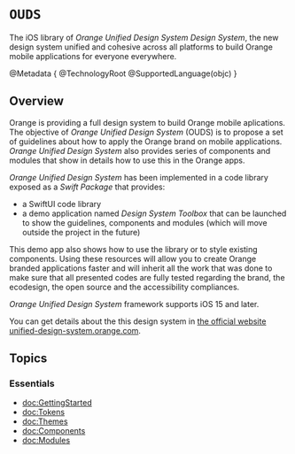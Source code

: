 # ``OUDS``

The iOS library of *Orange Unified Design System Design System*, the new design system unified and cohesive across all platforms to build Orange mobile applications for everyone everywhere.

@Metadata {
    @TechnologyRoot
    @SupportedLanguage(objc)
}

## Overview

Orange is providing a full design system to build Orange mobile aplications. The objective of *Orange Unified Design System* (OUDS) is to propose a set of guidelines about how to apply the Orange brand on mobile applications. *Orange Unified Design System* also provides series of components and modules that show in details how to use this in the Orange apps.

*Orange Unified Design System* has been implemented in a code library exposed as a _Swift Package_ that provides:

- a SwiftUI code library
- a demo application named *Design System Toolbox* that can be launched to show the guidelines, components and modules (which will move outside the project in the future)

This demo app also shows how to use the library or to style existing components.
Using these resources will allow you to create Orange branded applications faster and will inherit all the work that was done to make sure that all presented codes are fully tested regarding the brand, the ecodesign, the open source and the accessibility compliances.

*Orange Unified Design System* framework supports iOS 15 and later.

You can get details about the this design system in [the official website unified-design-system.orange.com](https://unified-design-system.orange.com/).

## Topics

### Essentials

- <doc:GettingStarted>
- <doc:Tokens>
- <doc:Themes>
- <doc:Components>
- <doc:Modules>
    
